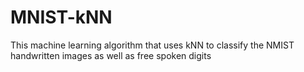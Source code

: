 # MNIST-kNN
This machine learning algorithm that uses kNN to classify the NMIST handwritten images as well as free spoken digits
